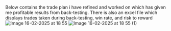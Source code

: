Below contains the trade plan i have refined and worked on which has given me profitable results from back-testing. There is also an excel file which displays trades taken during back-testing, win rate, and risk to reward
![Image 16-02-2025 at 18 55](https://github.com/user-attachments/assets/c00c0689-0cd4-489d-b52a-5c78f8a4593c)
![Image 16-02-2025 at 18 55 (1)](https://github.com/user-attachments/assets/68287c73-540e-4e0e-abeb-3924a92bcfc7)
